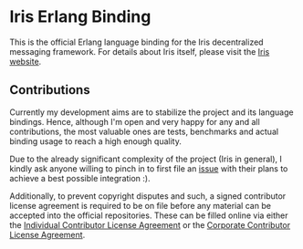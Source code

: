   Iris Erlang Binding
=======================

This is the official Erlang language binding for the Iris decentralized messaging framework. For details about Iris itself, please visit the [Iris website](http://iris.karalabe.com).

  Contributions
-----------------

Currently my development aims are to stabilize the project and its language bindings. Hence, although I'm open and very happy for any and all contributions, the most valuable ones are tests, benchmarks and actual binding usage to reach a high enough quality.

Due to the already significant complexity of the project (Iris in general), I kindly ask anyone willing to pinch in to first file an [issue](https://github.com/karalabe/iris-erl/issues) with their plans to achieve a best possible integration :).

Additionally, to prevent copyright disputes and such, a signed contributor license agreement is required to be on file before any material can be accepted into the official repositories. These can be filled online via either the [Individual Contributor License Agreement](https://iris.karalabe.com/icla) or the [Corporate Contributor License Agreement](https://iris.karalabe.com/ccla).
